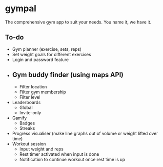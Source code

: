 # gympal
The comprehensive gym app to suit your needs. You name it, we have it.

## To-do
- Gym planner (exercise, sets, reps)
- Set weight goals for different exercises
- Login and password feature
- ## Gym buddy finder (using maps API) 
    - Filter location
    - Filter gym membership
    - Filter level
- Leaderboards
    - Global
    - Invite-only
- Gamify
    - Badges
    - Streaks
- Progress visualiser (make line graphs out of volume or weight lifted over time)
- Workout session
    - Input weight and reps
    - Rest timer activated when input is done
    - Notification to continue workout once rest time is up